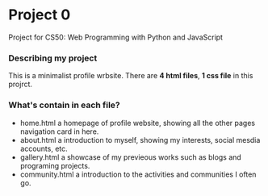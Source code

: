 # Project 0

Project for CS50: Web Programming with Python and JavaScript

### Describing my project
This is a minimalist profile wrbsite.
There are **4 html files**, **1 css file** in this projrct.

### What's contain in each file?
- home.html
a homepage of profile website, showing all the other pages navigation card in here.
- about.html
a introduction to myself, showing my interests, social mesdia accounts, etc.
- gallery.html
a showcase of my previeous works such as blogs and programing projects.
- community.html
a introduction to the activities and communities I often go.